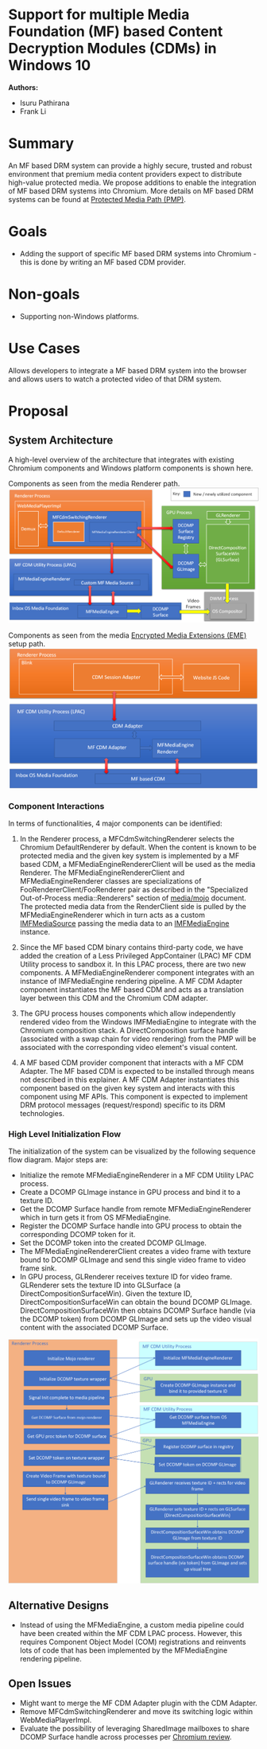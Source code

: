 # Support for multiple Media Foundation (MF) based Content Decryption Modules (CDMs) in Windows 10

**Authors:**
* Isuru Pathirana
* Frank Li

# Summary
An MF based DRM system can provide a highly secure, trusted and
robust environment that premium media content providers expect to distribute high-value protected media. We propose additions to enable the integration of MF based DRM systems into Chromium. More details on MF based DRM systems can be found at [Protected Media Path (PMP)](https://docs.microsoft.com/en-us/windows/win32/medfound/protected-media-path).

# Goals
* Adding the support of specific MF based DRM systems into Chromium - this is done by writing an MF based CDM provider.

# Non-goals
* Supporting non-Windows platforms.

# Use Cases
Allows developers to integrate a MF based DRM system into the browser and allows users to watch a protected video of that DRM system.

# Proposal
## System Architecture
A high-level overview of the architecture that integrates with existing Chromium
components and Windows platform components is shown here.

Components as seen from the media Renderer path.
![Image of MF CDM Architecture](MFCdmArch.png)

Components as seen from the media  [Encrypted Media Extensions (EME)](https://www.w3.org/TR/encrypted-media/) setup path.
![Image of MF CDM Architecture (continue)](MFCdmArch-p2.png)

### Component Interactions
In terms of functionalities, 4 major components can be identified:
1. In the Renderer process, a MFCdmSwitchingRenderer selects the Chromium DefaultRenderer by default. When the content is known to be protected media and the given key system is implemented by a MF based CDM, a MFMediaEngineRendererClient will be used as the media Renderer. The MFMediaEngineRendererClient and MFMediaEngineRenderer classes are specializations of FooRendererClient/FooRenderer pair as described in the "Specialized Out-of-Process media::Renderers" section of [media/mojo](https://chromium.googlesource.com/chromium/src/media/+/master/mojo/) document. The protected media data from the RenderClient side is pulled by the MFMediaEngineRenderer which in turn acts as a custom [IMFMediaSource](https://docs.microsoft.com/en-us/windows/win32/api/mfidl/nn-mfidl-imfmediasource) passing the media data to an [IMFMediaEngine](https://docs.microsoft.com/en-us/windows/win32/api/mfmediaengine/nn-mfmediaengine-imfmediaengine) instance.

2. Since the MF based CDM binary contains third-party code, we have added the creation of a Less Privileged AppContainer (LPAC) MF CDM Utility process to sandbox it. In this LPAC process, there are two new components. A MFMediaEngineRenderer component integrates with an instance of IMFMediaEngine rendering pipeline. A MF CDM Adapter component instantiates the MF based CDM and acts as a translation layer between this CDM and the Chromium CDM adapter.

3. The GPU process houses components which allow independently rendered video from the Windows IMFMediaEngine to integrate with the Chromium composition stack. A DirectComposition surface handle (associated with a swap chain for video rendering) from the PMP will be associated with the corresponding video element's visual content.

4. A MF based CDM provider component that interacts with a MF CDM Adapter. The MF based CDM is expected to be installed through means not described in this explainer. A MF CDM Adapter instantiates this component based on the given key system and interacts with this component using MF APIs. This component is expected to implement DRM protocol messages (request/respond) specific to its DRM technologies.


### High Level Initialization Flow
The initialization of the system can be visualized by the following sequence flow diagram. Major steps are:
* Initialize the remote MFMediaEngineRenderer in a MF CDM Utility LPAC process.
* Create a DCOMP GLImage instance in GPU process and bind it to a texture ID.
* Get the DCOMP Surface handle from remote MFMediaEngineRenderer which in turn gets it from OS MFMediaEngine.
* Register the DCOMP Surface handle into GPU process to obtain the corresponding DCOMP token for it.
* Set the DCOMP token into the created DCOMP GLImage.
* The MFMediaEngineRendererClient creates a video frame with texture bound to DCOMP GLImage and send this single video frame to video frame sink.
* In GPU process, GLRenderer receives texture ID for video frame. GLRenderer sets the texture ID into GLSurface (a DirectCompositionSurfaceWin). Given the texture ID, DirectCompositionSurfaceWin can obtain the bound DCOMP GLImage. DirectCompositionSurfaceWin then obtains DCOMP Surface handle (via the DCOMP token) from DCOMP GLImage and sets up the video visual content with the associated DCOMP Surface.

![Image of MF CDM Flow](MFCdmFlow.png)

## Alternative Designs
* Instead of using the MFMediaEngine, a custom media pipeline could have been created within the MF CDM LPAC process. However, this requires Component Object Model (COM) registrations and reinvents lots of code that has been implemented by the MFMediaEngine rendering pipeline.


## Open Issues
* Might want to merge the MF CDM Adapter plugin with the CDM Adapter.
* Remove MFCdmSwitchingRenderer and move its switching logic within WebMediaPlayerImpl.
* Evaluate the possibility of leveraging SharedImage mailboxes to share DCOMP Surface handle across processes per [Chromium review](https://chromium-review.googlesource.com/c/chromium/src/+/1779403).
